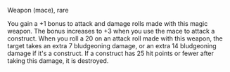 Weapon (mace), rare

You gain a +1 bonus to attack and damage rolls made with this magic weapon. The bonus increases to +3 when you use the mace to attack a construct. When you roll a 20 on an attack roll made with this weapon, the target takes an extra 7 bludgeoning damage, or an extra 14 bludgeoning damage if it's a construct. If a construct has 25 hit points or fewer after taking this damage, it is destroyed.